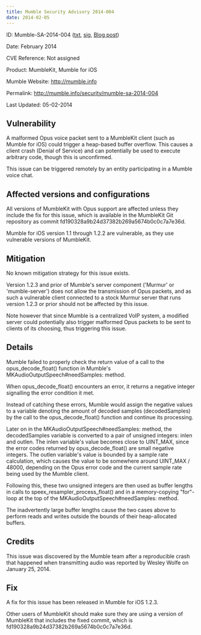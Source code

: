 ```yaml
---
title: Mumble Security Advisory 2014-004
date: 2014-02-05
---
```


ID:              Mumble-SA-2014-004 ([txt](../Mumble-SA-2014-004.txt), [sig](../Mumble-SA-2014-004.txt.sig), [Blog post](/blog/mumble-for-ios-1.2.3/))

Date:            February 2014

CVE Reference:   Not assigned

Product:         MumbleKit, Mumble for iOS

Mumble Website:  http://mumble.info

Permalink:       http://mumble.info/security/mumble-sa-2014-004

Last Updated:    05-02-2014

## Vulnerability

A malformed Opus voice packet sent to a MumbleKit client (such as Mumble for iOS) could trigger a heap-based buffer overflow. This causes a client crash (Denial of Service) and can potentially be used to execute arbitrary code, though this is unconfirmed.

This issue can be triggered remotely by an entity participating in a Mumble voice chat.

## Affected versions and configurations

All versions of MumbleKit with Opus support are affected unless they include the fix for this issue, which is available in the MumbleKit Git repository as commit fd190328a9b24d37382b269a5674b0c0c7a7e36d.

Mumble for iOS version 1.1 through 1.2.2 are vulnerable, as they use vulnerable versions of MumbleKit.

## Mitigation

No known mitigation strategy for this issue exists.

Version 1.2.3 and prior of Mumble's server component ('Murmur' or 'mumble-server') does not allow the transmission of Opus packets, and as such a vulnerable client connected to a stock Murmur server that runs version 1.2.3 or prior should not be affected by this
	issue.

Note however that since Mumble is a centralized VoIP system, a modified server could potentially also trigger malformed Opus packets to be sent to clients of its choosing, thus triggering this issue.

## Details

Mumble failed to properly check the return value of a call to the opus_decode_float() function in Mumble's MKAudioOutputSpeech#needSamples: method.

When opus_decode_float() encounters an error, it returns a negative integer signalling the error condition it met.

Instead of catching these errors, Mumble would assign the negative values to a variable denoting the amount of decoded samples (decodedSamples) by the call to the opus_decode_float() function and continue its processing.

Later on in the MKAudioOutputSpeech#needSamples: method, the decodedSamples variable is converted to a pair of unsigned integers: inlen and outlen. The inlen variable's value becomes close to UINT_MAX, since the error codes returned by opus_decode_float() are small negative integers. The outlen variable's value is bounded by a sample rate calculation, which causes the value to be somewhere around UINT_MAX / 48000, depending on the Opus error code and the current sample rate being used by the Mumble client.

Following this, these two unsigned integers are then used as buffer lengths in calls to speex_resampler_process_float() and in a memory-copying "for"-loop at the top of the MKAudioOutputSpeech#needSamples: method.

The inadvertently large buffer lengths cause the two cases above to perform reads and writes outside the bounds of their heap-allocated buffers.

## Credits

This issue was discovered by the Mumble team after a reproducible crash that happened when transmitting audio was reported by Wesley Wolfe on January 25, 2014.

## Fix

A fix for this issue has been released in Mumble for iOS 1.2.3.

Other users of MumbleKit should make sure they are using a version of MumbleKit that includes the fixed commit, which is fd190328a9b24d37382b269a5674b0c0c7a7e36d.
